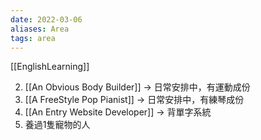 ```yaml
---
date: 2022-03-06
aliases: Area
tags: area
---
```



[[EnglishLearning]]




2. [[An Obvious Body Builder]] → 日常安排中，有運動成份
3. [[A FreeStyle Pop Pianist]] → 日常安排中，有練琴成份
4. [[An Entry Website Developer]] → 背單字系統
5. 養過1隻寵物的人
